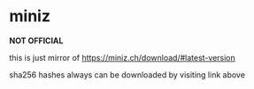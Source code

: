 # miniz

**NOT OFFICIAL**

this is just mirror of https://miniz.ch/download/#latest-version

sha256 hashes always can be downloaded by visiting link above

